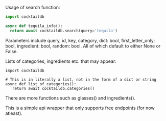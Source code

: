 Usage of search function:
```python
import cocktaildb 

async def tequila_info():
  return await cocktaildb.search(query='tequila')
```
Parameters include query, id, key, category, dict: bool, first_letter_only: bool, ingredient: bool, random: bool. 
All of which default to either None or False.

Lists of categories, ingredients etc. that may appear:
```
import cocktaildb

# This is in literally a list, not in the form of a dict or string
async def list_of_categories():
   return await cocktaildb.categories()
```
There are more functions such as glasses() and ingredients().

This is a simple api wrapper that only supports free endpoints (for now atleast).
